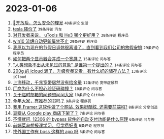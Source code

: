 # 2023-01-06

1. [🦠开放后，怎么安全的理发](https://www.v2ex.com/t/906909) `40条评论` `生活`
1. [tesla 降价了](https://www.v2ex.com/t/906917) `39条评论` `汽车`
1. [对开发者来说， uTools 和 He3 哪个更好用？](https://www.v2ex.com/t/906905) `38条评论` `程序员`
1. [win10 流氓自动更新屡禁不止](https://www.v2ex.com/t/906910) `29条评论` `程序员`
1. [我原以为现在的节假日调休很离谱了，直到看到我们公司的放假安排](https://www.v2ex.com/t/906904) `29条评论` `程序员`
1. [如何把两个显示器合并成一个宽屏？](https://www.v2ex.com/t/906907) `15条评论` `问与答`
1. ["人类想象不出从未见过的意象" 是谁第一个提出的？](https://www.v2ex.com/t/906920) `14条评论` `问与答`
1. [200g 的 icloud 满了，升级套餐又贵，有什么好的储存方法？](https://www.v2ex.com/t/906925) `13条评论` `iCloud`
1. [上海移动，千兆宽带居然没有给余量](https://www.v2ex.com/t/906901) `12条评论` `宽带症候群`
1. [厂商为什么不担心验证码碰撞？](https://www.v2ex.com/t/906936) `10条评论` `问与答`
1. [关于临时邮箱的问题想问问大家](https://www.v2ex.com/t/906915) `10条评论` `GitHub`
1. [今年大家，有推荐的书吗？](https://www.v2ex.com/t/906929) `9条评论` `程序员`
1. [我用 Framer 这软件做了个网站, 效果挺酷眩, 还需要前端吗?](https://www.v2ex.com/t/906923) `8条评论` `分享创造`
1. [豆瓣从 Google play 商店下架了？](https://www.v2ex.com/t/906898) `7条评论` `问与答`
1. [不懂就问, 12306 的 bypass 软件的自动支付功能是什么原理](https://www.v2ex.com/t/906932) `6条评论` `问与答`
1. [前端菜鸟想报课学习，但学费好贵](https://www.v2ex.com/t/906930) `6条评论` `程序员`
1. [找外国工作有 boss 这样的 app 吗](https://www.v2ex.com/t/906903) `6条评论` `问与答`
